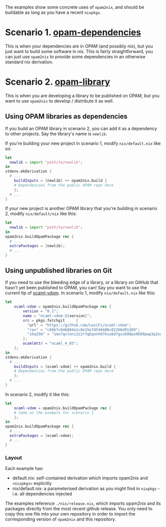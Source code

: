 The examples show some concrete uses of `opam2nix`, and should be buildable as long as you have a recent `nixpkgs`.

# Scenario 1. [opam-dependencies](./opam-dependencies)

This is when your dependencies are in OPAM (and possibly nix), but you just want to build some software in nix. This is fairly straightforward, you can just use `opam2nix` to provide some dependencies in an otherwise standard nix derivation.

# Scenario 2. [opam-library](./opam-library)

This is when you are developing a library to be published on OPAM, but you want to use `opam2nix` to develop / distribute it as well.

## Using OPAM libraries as dependencies

If you build an OPAM library in scenario 2, you can add it as a dependency to other projects. Say the library's name is `newlib`.

If you're building your new project in scenario 1, modify `nix/default.nix` like so:
```nix
let
  newlib = import 'path/to/newlib';
in
stdenv.mkDerivation {
  # ...
	buildInputs = [newlib] ++ opam2nix.build {
    # Dependencies from the public OPAM repo here
	};
  # ...
}
```

If your new project is another OPAM library that you're building in scenario 2, modify `nix/default/nix` like this:
```nix
let
  newlib = import 'path/to/newlib';
in
opam2nix.buildOpamPackage rec {
  # ...
  extraPackages = [newlib];
  # ...
}
```

## Using unpublished libraries on Git

If you need to use the bleeding edge of a library, or a library on GitHub that hasn't yet been published to OPAM, you can! Say you want to use the current tip of [ocaml-vdom](https://github.com/LexiFi/ocaml-vdom). In scenario 1, modify `nix/default.nix` like this:

```nix
let
	ocaml-vdom = opam2nix.buildOpamPackage rec {
		version = "0.1";
		name = "ocaml-vdom-${version}";
		src = pkgs.fetchgit 	{
		  "url" = "https://github.com/LexiFi/ocaml-vdom";
		  "rev" = "c66b7c846804e1c8e15e7d540408c02266d91369";
		  "sha256" = "1mx7qvlnni2z2rfgbqnnh67kvy6d7gsz698pa9609pwp3p2xg6h1";
		};
		ocamlAttr = "ocaml_4_03";
	};
in
stdenv.mkDerivation {
  # ...
	buildInputs = [ocaml-vdom] ++ opam2nix.build {
    # Dependencies from the public OPAM repo here
	};
  # ...
}
```

In scenario 2, modify it like this:

```nix
let
	ocaml-vdom = opam2nix.buildOpamPackage rec {
    # Same as the example for scenario 1
	};
in
opam2nix.buildOpamPackage rec {
  # ...
  extraPackages = [ocaml-vdom];
  # ...
}
```

### Layout

Each example has:

 - default.nix: self-contained derivation which imports opam2nix and `<nixpkgs>` explicitly
 - nix/default.nix: a parameterised derivation as you might find in `nixpkgs` - i.e. all dependencies injected

The examples reference `./nix/release.nix`, which imports opam2nix and its packages directly from the most recent github release. You only need to copy this one file into your own repository in order to import the corresponding version of `opam2nix` and this repository.
